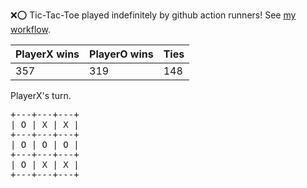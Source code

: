 :x::o: Tic-Tac-Toe played indefinitely by github action runners! See [my workflow](.github/workflows/play.yaml).

|PlayerX wins|PlayerO wins|Ties|
|-|-|-|
|357|319|148|

PlayerX's turn.

<pre>
+---+---+---+
| O | X | X |
+---+---+---+
| O | O | O |
+---+---+---+
| O | X | X |
+---+---+---+
</pre>